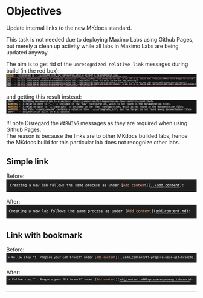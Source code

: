 # Objectives
Update internal links to the new MKdocs standard.

This task is not needed due to deploying Maximo Labs using Github Pages, but merely a clean up activity while all labs in Maximo Labs are being updated anyway.

The aim is to get rid of the `unrecognized relative link` messages during build (in the red box):
![Remove link INFO during build](img/links_01.png)

and getting this result instead:</br>
![Remove link INFO during build](img/links_07.png)

!!! note
    Disregard the `WARNING` messages as they are required when using Github Pages.</br>
    The reason is because the links are to other MKdocs builded labs, hence the MKdocs build for this particular lab does not recognize other labs.

## Simple link

Before:</br>
![Simple Link Before](img/links_04.png)

After:</br>
![Simple Link After](img/links_05.png)


## Link with bookmark

Before:</br>
![Simple Link Before](img/links_02.png)

After:</br>
![Simple Link After](img/links_03.png)

---